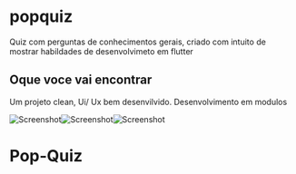 # popquiz

Quiz com perguntas de conhecimentos gerais, criado com intuito de mostrar habildades de desenvolvimeto em flutter

## Oque voce vai encontrar

Um projeto clean, Ui/ Ux bem desenvilvido.
Desenvolvimento em modulos 

![Screenshot](home.jpeg,)![Screenshot](questoes.jpeg)![Screenshot](final.jpeg)
# Pop-Quiz
